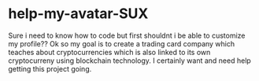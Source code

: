 # help-my-avatar-SUX
Sure i need to know how to code but first shouldnt i be able to customize my profile?? Ok so my goal is to create a trading card company which teaches about cryptocurrencies which is also linked to its own cryptocurreny using blockchain technology. I certainly want and need help getting this project going.
